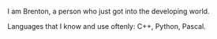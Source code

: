 I am Brenton, a person who just got into the developing world.

Languages that I know and use oftenly: C++, Python, Pascal.
